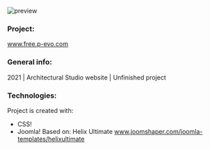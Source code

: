 ![preview](./images-view/preview.png)
### Project:
www.free.p-evo.com

### General info:
2021 | Architectural Studio website | Unfinished project
	
### Technologies:
Project is created with:
* CSS!
* Joomla! Based on: Helix Ultimate www.joomshaper.com/joomla-templates/helixultimate
